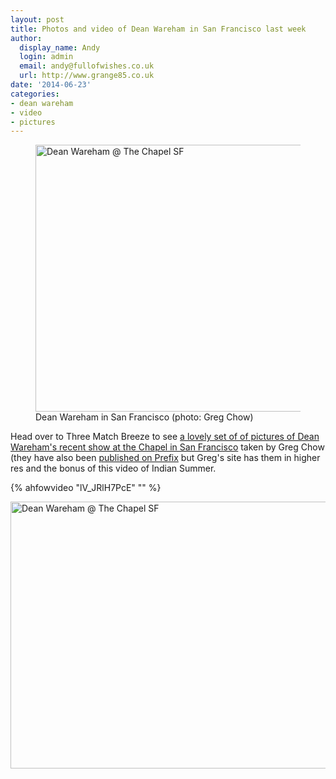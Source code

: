 ```yaml
---
layout: post
title: Photos and video of Dean Wareham in San Francisco last week
author:
  display_name: Andy
  login: admin
  email: andy@fullofwishes.co.uk
  url: http://www.grange85.co.uk
date: '2014-06-23'
categories:
- dean wareham
- video
- pictures
---
```

<figure class="caption aligncenter"><a href="https://www.flickr.com/photos/g-rock/14291160060" title="Dean Wareham @ The Chapel SF by Greg Chow, on Flickr"><img class="aligncenter"src="https://farm3.staticflickr.com/2915/14291160060_9f51b0b009_z.jpg" width="640" height="427" alt="Dean Wareham @ The Chapel SF"></a><figcaption class="caption-text">Dean Wareham in San Francisco (photo: Greg Chow)</figcaption></figure>

<p>Head over to Three Match Breeze to see <a href="http://threematchbreeze.wordpress.com/2014/06/23/dean-wareham-hott-mt-at-the-chapel-san-francisco-06-20-14/">a lovely set of of pictures of Dean Wareham's recent show at the Chapel in San Francisco</a> taken by Greg Chow (they have also been <a href="http://www.prefixmag.com/photos/dean-wareham-hott-mt-the-chapel-in-san-francisco-p/#photo-1">published on Prefix</a> but Greg's site has them in higher res and the bonus of this video of Indian Summer.<br />

{% ahfowvideo "lV_JRlH7PcE" "" %}

<a href="https://www.flickr.com/photos/g-rock/14476572604" title="Dean Wareham @ The Chapel SF by Greg Chow, on Flickr"><img class="aligncenter" src="https://farm6.staticflickr.com/5544/14476572604_f2604d7193_z.jpg" width="640" height="427" alt="Dean Wareham @ The Chapel SF"></a></p>
